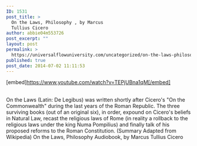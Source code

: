 ```yaml
---
ID: 1531
post_title: >
  On the Laws, Philosophy , by Marcus
  Tullius Cicero
author: abbie04m553726
post_excerpt: ""
layout: post
permalink: >
  https://universalflowuniversity.com/uncategorized/on-the-laws-philosophy-by-marcus-tullius-cicero/
published: true
post_date: 2014-07-02 11:11:53
---
```

[embed]https://www.youtube.com/watch?v=TEPjUBna1qM[/embed]</br></br>
<p>On the Laws (Latin: De Legibus) was written shortly after Cicero's "On the Commonwealth" during the last years of the Roman Republic. The three surviving books (out of an original six), in order, expound on Cicero's beliefs in Natural Law, recast the religious laws of Rome (in reality a rollback to the religious laws under the king Numa Pompilius) and finally talk of his proposed reforms to the Roman Constitution. (Summary Adapted from Wikipedia)
On the Laws, Philosophy Audiobook, by Marcus Tullius Cicero</p>
